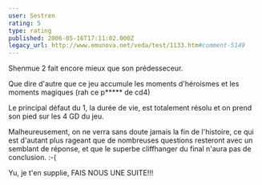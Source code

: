 ```yaml
---
user: Sestren
rating: 5
type: rating
published: 2006-05-16T17:11:02.000Z
legacy_url: http://www.emunova.net/veda/test/1133.htm#comment-5149
---
```

Shenmue 2 fait encore mieux que son prédesseceur.

Que dire d'autre que ce jeu accumule les moments d'héroismes et les moments magiques (rah ce p\*\*\*\*\* de cd4)

Le principal défaut du 1, la durée de vie, est totalement résolu et on prend son pied sur les 4 GD du jeu.

Malheureusement, on ne verra sans doute jamais la fin de l'histoire, ce qui est d'autant plus rageant que de nombreuses questions resteront avec un semblant de réponse, et que le superbe cliffhanger du final n'aura pas de conclusion. :-(

Yu, je t'en supplie, FAIS NOUS UNE SUITE!!!